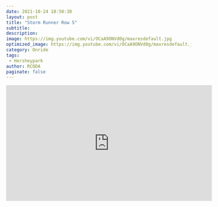 ```yaml
---
date: 2021-10-24 18:50:30
layout: post
title: "Storm Runner Row 5"
subtitle:
description:
image: https://img.youtube.com/vi/OCaA9ONVd0g/maxresdefault.jpg
optimized_image: https://img.youtube.com/vi/OCaA9ONVd0g/maxresdefault.jpg
category: Onride
tags:
 - Hersheypark
author: RCODA
paginate: false
---
```


<iframe width="560" height="315" src="https://www.youtube.com/embed/OCaA9ONVd0g" title="YouTube video player" frameborder="0" allow="accelerometer; autoplay; clipboard-write; encrypted-media; gyroscope; picture-in-picture" allowfullscreen></iframe>